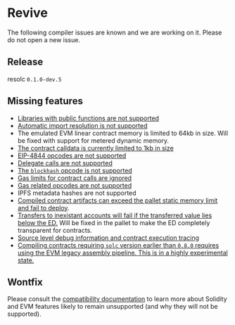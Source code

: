# Revive

The following compiler issues are known and we are working on it. Please do not open a new issue.

## Release

resolc `0.1.0-dev.5`

## Missing features

- [Libraries with public functions are not supported](https://github.com/paritytech/revive/issues/91)
- [Automatic import resolution is not supported](https://github.com/paritytech/revive/issues/98)
- The emulated EVM linear contract memory is limited to 64kb in size. Will be fixed with support for metered dynamic memory.
- [The contract calldata is currently limited to 1kb in size](https://github.com/paritytech/revive/issues/57)
- [EIP-4844 opcodes are not supported](https://github.com/paritytech/revive/issues/64)
- [Delegate calls are not supported](https://github.com/paritytech/revive/issues/67)
- [The `blockhash` opcode is not supported](https://github.com/paritytech/revive/issues/61)
- [Gas limits for contract calls are ignored](https://github.com/paritytech/revive/issues/60)
- [Gas related opcodes are not supported](https://github.com/paritytech/revive/issues/60)
- IPFS metadata hashes are not supported
- [Compiled contract artifacts can exceed the pallet static memory limit and fail to deploy](https://github.com/paritytech/revive/issues/96).
- [Transfers to inexistant accounts will fail if the transferred value lies below the ED.](https://github.com/paritytech/revive/issues/83) Will be fixed in the pallet to make the ED completely transparent for contracts.
- [Source level debug information and contract execution tracing](https://github.com/paritytech/revive/issues/18)
- [Compiling contracts requiring `solc` version earlier than `0.8.0` requires using the EVM legacy assembly pipeline. This is in a highly experimental state.](https://github.com/paritytech/revive/issues/89)

## Wontfix

Please consult the [compatibility documentation](../compatibility.md) to learn more about Solidity and EVM features likely to remain unsupported (and why they will not be supported).
